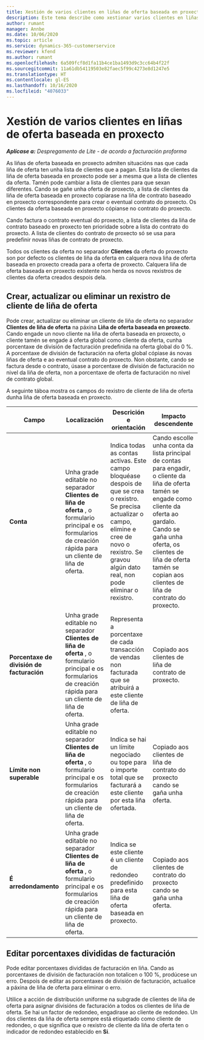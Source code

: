 ```yaml
---
title: Xestión de varios clientes en liñas de oferta baseada en proxecto
description: Este tema describe como xestionar varios clientes en liñas de oferta baseada en proxecto.
author: rumant
manager: Annbe
ms.date: 10/06/2020
ms.topic: article
ms.service: dynamics-365-customerservice
ms.reviewer: kfend
ms.author: rumant
ms.openlocfilehash: 6a509fcf8d1fa11b4ce1ba1493d9c3cc64b4f22f
ms.sourcegitcommit: 11a61db54119503e82faec5f99c4273e8d1247e5
ms.translationtype: HT
ms.contentlocale: gl-ES
ms.lasthandoff: 10/16/2020
ms.locfileid: "4076033"
---
```

# <a name="managing-multiple-customers-on-project-based-quote-lines"></a>Xestión de varios clientes en liñas de oferta baseada en proxecto

_**Aplícase a:** Despregamento de Lite - de acordo a facturación proforma_

As liñas de oferta baseada en proxecto admiten situacións nas que cada liña de oferta ten unha lista de clientes que a pagan. Esta lista de clientes da liña de oferta baseada en proxecto pode ser a mesma que a lista de clientes da oferta. Tamén pode cambiar a lista de clientes para que sexan diferentes. Cando se gañe unha oferta de proxecto, a lista de clientes da liña de oferta baseada en proxecto copiarase na liña de contrato baseado en proxecto correspondente para crear o eventual contrato do proxecto. Os clientes da oferta baseada en proxecto cópianse no contrato do proxecto.

Cando factura o contrato eventual do proxecto, a lista de clientes da liña de contrato baseado en proxecto ten prioridade sobre a lista do contrato do proxecto. A lista de clientes do contrato de proxecto só se usa para predefinir novas liñas de contrato de proxecto.

Todos os clientes da oferta no separador **Clientes** da oferta do proxecto son por defecto os clientes de liña da oferta en calquera nova liña de oferta baseada en proxecto creada para a oferta de proxecto. Calquera liña de oferta baseada en proxecto existente non herda os novos rexistros de clientes da oferta creados despois dela.

## <a name="create-update-or-delete-a-quote-line-customer-record"></a>Crear, actualizar ou eliminar un rexistro de cliente de liña de oferta

Pode crear, actualizar ou eliminar un cliente de liña de oferta no separador **Clientes de liña de oferta** na páxina **Liña de oferta baseada en proxecto**. Cando engade un novo cliente na liña de oferta baseada en proxecto, o cliente tamén se engade á oferta global como cliente da oferta, cunha porcentaxe de división de facturación predefinida na oferta global do 0 %. A porcentaxe de división de facturación na oferta global cópiase ás novas liñas de oferta e ao eventual contrato do proxecto. Non obstante, cando se factura desde o contrato, úsase a porcentaxe de división de facturación no nivel da liña de oferta, non a porcentaxe de oferta de facturación no nivel de contrato global. 

A seguinte táboa mostra os campos do rexistro de cliente de liña de oferta dunha liña de oferta baseada en proxecto.

| Campo | Localización | Descrición e orientación | Impacto descendente |
| --- | --- | --- | --- |
| **Conta** | Unha grade editable no separador **Clientes de liña de oferta** , o formulario principal e os formularios de creación rápida para un cliente de liña de oferta. | Indica todas as contas activas. Este campo bloquéase despois de que se crea o rexistro. Se precisa actualizar o campo, elimine e cree de novo o rexistro. Se gravou algún dato real, non pode eliminar o rexistro. | Cando escolle unha conta da lista principal de contas para engadir, o cliente da liña de oferta tamén se engade como cliente da oferta ao gardalo. Cando se gaña unha oferta, os clientes de liña de oferta tamén se copian aos clientes de liña de contrato do proxecto. |
| **Porcentaxe de división de facturación** | Unha grade editable no separador **Clientes de liña de oferta** , o formulario principal e os formularios de creación rápida para un cliente de liña de oferta. | Representa a porcentaxe de cada transacción de vendas non facturada que se atribuirá a este cliente de liña de oferta. | Copiado aos clientes de liña de contrato de proxecto. |
| **Límite non superable** | Unha grade editable no separador **Clientes de liña de oferta** , o formulario principal e os formularios de creación rápida para un cliente de liña de oferta. | Indica se hai un límite negociado ou tope para o importe total que se facturará a este cliente por esta liña ofertada. | Copiado aos clientes de liña de contrato do proxecto cando se gaña unha oferta. |
| **É arredondamento** | Unha grade editable no separador **Clientes de liña de oferta** , o formulario principal e os formularios de creación rápida para un cliente de liña de oferta. | Indica se este cliente é un cliente de redondeo predefinido para esta liña de oferta baseada en proxecto. | Copiado aos clientes de contrato do proxecto cando se gaña unha oferta. |

## <a name="edit-billing-split-percentages"></a>Editar porcentaxes divididas de facturación

Pode editar porcentaxes divididas de facturación en liña. Cando as porcentaxes de división de facturación non totalicen o 100 %, prodúcese un erro. Despois de editar as porcentaxes de división de facturación, actualice a páxina de liña de oferta para eliminar o erro.

Utilice a acción de distribución uniforme na subgrade de clientes de liña de oferta para asignar divisións de facturación a todos os clientes de liña de oferta. Se hai un factor de redondeo, engadirase ao cliente de redondeo. Un dos clientes da liña de oferta sempre está etiquetado como cliente de redondeo, o que significa que o rexistro de cliente da liña de oferta ten o indicador de redondeo establecido en **Si**. 

